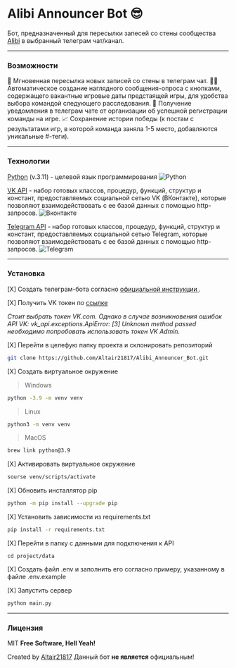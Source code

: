 # __Alibi Announcer Bot__ 😎

Бот, предназначенный для пересылки запесей со стены сообщества [Alibi](https://ru.wikipedia.org/wiki/Толстой,_Лев_Николаевич) в выбранный телеграм чат/канал.
___
### Возможности
💨 Мгновенная пересылка новых записей со стены в телеграм чат.
🙋‍♀️ Автоматическое создание наглядного сообщения-опроса с кнопками, содержащего вакантные игровые даты предстаящей игры, для удобства выбора командой следующего расследования.
🚨 Получение уведомления в телеграм чате от организации об успешной регистрации команды на игре.
📈 Сохранение истории победы (к постам с результатами игр, в которой команда заняла 1-5 место, добавляются уникальные #-теги).
___
### Технологии

[Python] (v.3.11) - целевой язык программирования
![Python](https://img.shields.io/badge/python-3670A0?style=for-the-badge&logo=python&logoColor=ffdd54)

[VK API] - набор готовых классов, процедур, функций, структур и констант, предоставляемых социальной сетью VK (ВКонтакте), которые позволяют взаимодействовать с ее базой данных с помощью http-запросов.
![Вконтакте](https://img.shields.io/badge/вконтакте-%232E87FB.svg?&style=for-the-badge&logo=vk&logoColor=white)

[Telegram API] - набор готовых классов, процедур, функций, структур и констант, предоставляемых социальной сетью Telegram, которые позволяют взаимодействовать с ее базой данных с помощью http-запросов.
![Telegram](https://img.shields.io/badge/Telegram-2CA5E0?style=for-the-badge&logo=telegram&logoColor=white)
___

### Установка

[X] Создать телеграм-бота согласно [официальной инструкции ](https://core.telegram.org/bots).

[X] Получить VK токен по [ссылке ](https://vkhost.github.io/)

_Стоит выбрать токен VK.com. Однако в случае возникновения ошибок API VK: vk_api.exceptions.ApiError: [3] Unknown method passed необходимо попробовать использовать токен VK Admin._

[X] Перейти в целефую папку проекта и склонировать репозиторий
```sh
git clone https://github.com/Altair21817/Alibi_Announcer_Bot.git
```

[X] Создать виртуальное окружение

> Windows

```sh
python -3.9 -m venv venv
```

> Linux

```sh
python3 -m venv venv
```

> MacOS

```sh
brew link python@3.9
```

[X] Активировать виртуальное окружение

```sh
sourse venv/scripts/activate
```

[X] Обновить инсталлятор pip

```sh
python -m pip install --upgrade pip
```

[X] Установить зависимости из requirements.txt

```sh
pip install -r requirements.txt
```

[X] Перейти в папку с данными для подключения к API
```
cd project/data
```

[X] Создать файл .env и заполнить его согласно примеру, указанному в файле .env.example

[X] Запустить сервер

```sh
python main.py
```
___
### Лицензия

MIT 
**Free Software, Hell Yeah!**

Created by [Altair21817]
Данный бот __не является__ официальным!

[Altair21817]: <https://github.com/Altair21817>
[Alibi]: <https://vk.com/alibigames>
[Python]: <https://www.python.org/>
[VK API]: <https://dev.vk.com/api/overview>
[Telegram API]: <https://core.telegram.org/bots/api>